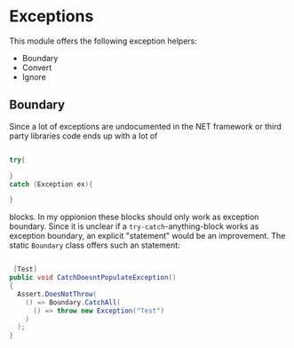 # Exceptions

This module offers the following exception helpers:

- Boundary
- Convert
- Ignore

## Boundary

Since a lot of exceptions are undocumented in the NET framework or third party libraries code ends up with a lot of

``` C#

try{

}
catch (Exception ex){

}

```

blocks. In my oppionion these blocks should only work as exception boundary. Since it is unclear if a `try-catch`-anything-block works as exception boundary, an explicit "statement" would be an improvement. The static `Boundary` class offers such an statement:

```C#

 [Test]
public void CatchDoesntPopulateException()
{
  Assert.DoesNotThrow(
    () => Boundary.CatchAll(
      () => throw new Exception("Test")
    )
  );
}


```
